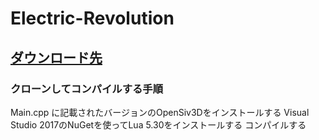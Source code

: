 # Electric-Revolution
## [ダウンロード先](https://lpc1768.sakura.ne.jp/Download/Electric-Revolution.zip)

### クローンしてコンパイルする手順
Main.cpp に記載されたバージョンのOpenSiv3Dをインストールする
Visual Studio 2017のNuGetを使ってLua 5.30をインストールする
コンパイルする